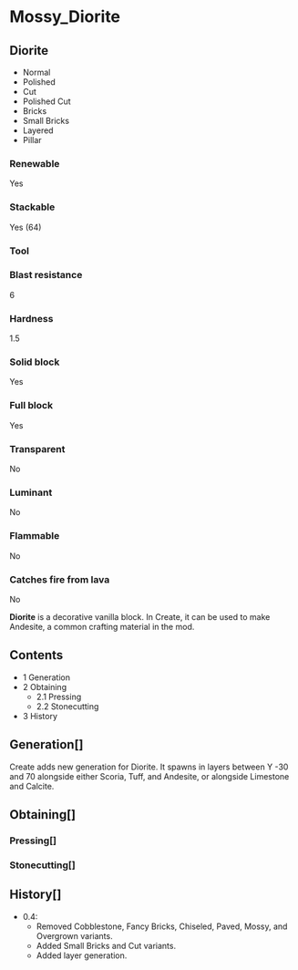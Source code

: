 # Mossy_Diorite

## Diorite

- Normal
- Polished
- Cut
- Polished Cut
- Bricks
- Small Bricks
- Layered
- Pillar

### Renewable

Yes

### Stackable

Yes (64)

### Tool

### Blast resistance

6

### Hardness

1.5

### Solid block

Yes

### Full block

Yes

### Transparent

No

### Luminant

No

### Flammable

No

### Catches fire from lava

No

**Diorite** is a decorative vanilla block. In Create, it can be used to make Andesite, a common crafting material in the mod.

## Contents

- 1 Generation
- 2 Obtaining
    - 2.1 Pressing
    - 2.2 Stonecutting
- 3 History

## Generation[]

Create adds new generation for Diorite. It spawns in layers between Y -30 and 70 alongside either Scoria, Tuff, and Andesite, or alongside Limestone and Calcite.

## Obtaining[]

### Pressing[]

### Stonecutting[]

## History[]

- 0.4:
    - Removed Cobblestone, Fancy Bricks, Chiseled, Paved, Mossy, and Overgrown variants.
    - Added Small Bricks and Cut variants.
    - Added layer generation.
